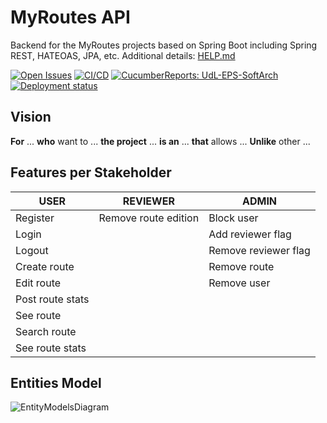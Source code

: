# MyRoutes API

Backend for the MyRoutes projects based on Spring Boot including Spring REST, HATEOAS, JPA, etc. Additional details: [HELP.md](HELP.md)

[![Open Issues](https://img.shields.io/github/issues-raw/UdL-EPS-SoftArch/myroutes-api?logo=github)](https://github.com/orgs/UdL-EPS-SoftArch/projects/18/views/1)
[![CI/CD](https://github.com/UdL-EPS-SoftArch/myroutes-api/actions/workflows/ci-cd.yml/badge.svg)](https://github.com/UdL-EPS-SoftArch/myroutes-api/actions)
[![CucumberReports: UdL-EPS-SoftArch](https://messages.cucumber.io/api/report-collections/faed8ca5-e474-4a1a-a72a-b8e2a2cd69f0/badge)](https://reports.cucumber.io/report-collections/faed8ca5-e474-4a1a-a72a-b8e2a2cd69f0)
[![Deployment status](https://img.shields.io/uptimerobot/status/m795321927-f749cb61c053b61e8da643c3)](https://myroutes-api.fly.dev)

## Vision

**For** ... **who** want to ...
**the project** ... **is an** ...
**that** allows ...
**Unlike** other ...

## Features per Stakeholder

| USER                | REVIEWER             | ADMIN                     |
|---------------------|----------------------|-----------------------    |
| Register            | Remove route edition | Block user                |
| Login               |                      | Add reviewer flag         |
| Logout              |                      | Remove reviewer flag      |
| Create route        |                      | Remove route              |
| Edit route          |                      | Remove user               |
| Post route  stats   |                      |                           |
| See route           |                      |                           |
| Search route        |                      |                           |
| See route stats     |                      |                           |

## Entities Model

![EntityModelsDiagram](http://www.plantuml.com/plantuml/svg/5Sqn3W8X40NGtbFe0M1wgxNOJXEJZGT061SI6CZC9rvVjthbMmn1CLizNOh4EXDFhUSC3BiIQVZwlI3FzpJMs0KiyB4tUgMxMv-Rs_e7DusPR6YHtO7Rg05CBHXOQHKK5BP7JrpzEAA59Vtz0G00?v0)

